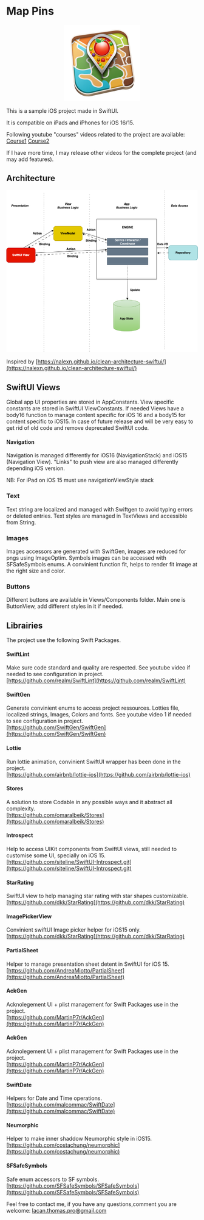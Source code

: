 # Map Pins

<p align="center">
<img width="200" height="200" src="https://github.com/tlacan/mapPins/raw/main/MapPins/MapPins/resources/launch%402x.png">
</p>

This is a sample iOS project made in SwiftUI. </br>

It is compatible on iPads and iPhones for iOS 16/15.</br>

Following youtube "courses" videos related to the project are available:
[Course1](https://youtu.be/Z6WVdMY8mPo)
[Course2](https://youtu.be/s34QGSDyyA0)


If I have more time, I may release other videos for the complete project (and may add features).

## Architecture

<img src="https://raw.githubusercontent.com/tlacan/mapPins/main/archi.png">

Inspired by [https://nalexn.github.io/clean-architecture-swiftui/](https://nalexn.github.io/clean-architecture-swiftui/)

## SwiftUI Views
Global app UI properties are stored in AppConstants.
View specific constants are stored in SwiftUI ViewConstants.
If needed Views have a body16 function to manage content specific for iOS 16 and
a body15 for content specific to iOS15.
In case of future release and will be very easy to get rid of old code and remove deprecated SwiftUI code.

#### Navigation
Navigation is managed differently for iOS16 (NavigationStack) and iOS15 (Navigation View). "Links" to push view are also managed differently depending iOS version. 

NB: For iPad on iOS 15 must use navigationViewStyle stack

### Text
Text string are localized and managed with Swiftgen to avoid typing errors or deleted entries. Text styles are managed in TextViews and accessible from String.

### Images
Images accessors are generated with SwiftGen, images are reduced for pngs using ImageOptim. Symbols images can be accessed with SFSafeSymbols enums. A convinient function fit, helps to render fit image at the right size and color.

### Buttons
Different buttons are available in Views/Components folder. 
Main one is ButtonView, add different styles in it if needed.

## Librairies
The project use the following Swift Packages.
#### SwiftLint
Make sure code standard and quality are respected.
See youtube video if needed to see configuration in project. </br>
[https://github.com/realm/SwiftLint](https://github.com/realm/SwiftLint)

#### SwiftGen
Generate convinient enums to access project ressources. Lotties file, localized strings, Images, Colors and fonts.
See youtube video 1 if needed to see configuration in project. </br>
[https://github.com/SwiftGen/SwiftGen](https://github.com/SwiftGen/SwiftGen)

#### Lottie
Run lottie animation, convinient SwiftUI wrapper has been done in the project. </br>
[https://github.com/airbnb/lottie-ios](https://github.com/airbnb/lottie-ios)

#### Stores
A solution to store Codable in any possible ways and it abstract all complexity. </br> 
[https://github.com/omaralbeik/Stores](https://github.com/omaralbeik/Stores)

#### Introspect
Help to access UIKit components from SwiftUI views, still needed to customise some UI, specially on iOS 15. </br>
[https://github.com/siteline/SwiftUI-Introspect.git](https://github.com/siteline/SwiftUI-Introspect.git)

#### StarRating
SwiftUI view to help managing star rating with star shapes customizable. </br>
[https://github.com/dkk/StarRating](https://github.com/dkk/StarRating)

#### ImagePickerView
Convinient swiftUI Image picker helper for iOS15 only.</br>
[https://github.com/dkk/StarRating](https://github.com/dkk/StarRating)

#### PartialSheet
Helper to manage presentation sheet detent in SwiftUI for iOS 15.</br>
[https://github.com/AndreaMiotto/PartialSheet](https://github.com/AndreaMiotto/PartialSheet)

#### AckGen
Acknolegement UI + plist management for Swift Packages use in the project.</br>
[https://github.com/MartinP7r/AckGen](https://github.com/MartinP7r/AckGen)

#### AckGen
Acknolegement UI + plist management for Swift Packages use in the project.</br>
[https://github.com/MartinP7r/AckGen](https://github.com/MartinP7r/AckGen)

#### SwiftDate
Helpers for Date and Time operations.</br>
[https://github.com/malcommac/SwiftDate](https://github.com/malcommac/SwiftDate)

#### Neumorphic
Helper to make inner shaddow Neumorphic style in iOS15.</br>
[https://github.com/costachung/neumorphic](https://github.com/costachung/neumorphic)

#### SFSafeSymbols
Safe enum accessors to SF symbols.</br>
[https://github.com/SFSafeSymbols/SFSafeSymbols](https://github.com/SFSafeSymbols/SFSafeSymbols)

Feel free to contact me, if you have any questions,comment you are welcome:
[lacan.thomas.pro@gmail.com](mailto:lacan.thomas.pro@gmail.com)



